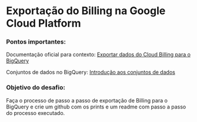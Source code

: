 # Exportação do Billing na Google Cloud Platform

### Pontos importantes:

Documentação oficial para contexto: [Exportar dados do Cloud Billing para o BigQuery](https://cloud.google.com/billing/docs/how-to/export-data-bigquery?hl=pt-br)

Conjuntos de dados no BigQuery: [Introdução aos conjuntos de dados](https://cloud.google.com/bigquery/docs/datasets-intro?hl=pt-br)

### Objetivo do desafio:
Faça o processo de passo a passo de exportação de Billing para o BigQuery e crie um github com os prints e um readme com passo a passo do processo executado.
